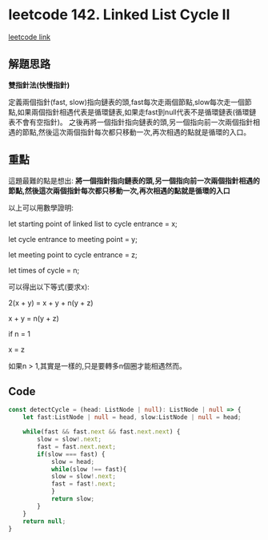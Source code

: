 # leetcode 142. Linked List Cycle II

[leetcode link](https://leetcode.com/problems/linked-list-cycle-ii/)

## 解題思路

**雙指針法(快慢指針)**

定義兩個指針(fast, slow)指向鏈表的頭,fast每次走兩個節點,slow每次走一個節點,如果兩個指針相遇代表是循環鏈表,如果走fast到null代表不是循環鏈表(循環鏈表不會有空指針)。
之後再將一個指針指向鏈表的頭,另一個指向前一次兩個指針相遇的節點,然後這次兩個指針每次都只移動一次,再次相遇的點就是循環的入口。

## 重點

這題最難的點是想出: **將一個指針指向鏈表的頭,另一個指向前一次兩個指針相遇的節點,然後這次兩個指針每次都只移動一次,再次相遇的點就是循環的入口**

以上可以用數學證明:

let starting point of linked list to cycle entrance = x;

let cycle entrance to meeting point = y;

let meeting point to cycle entrance = z;

let times of cycle = n;

可以得出以下等式(要求x):

2(x + y) = x + y + n(y + z)

x + y = n(y + z)

if n = 1

x = z

如果n > 1,其實是一樣的,只是要轉多n個圈才能相遇然而。

## Code

```typescript
const detectCycle = (head: ListNode | null): ListNode | null => {
    let fast:ListNode | null = head, slow:ListNode | null = head;

    while(fast && fast.next && fast.next.next) {
        slow = slow!.next;
        fast = fast.next.next;
        if(slow === fast) {
            slow = head;
            while(slow !== fast){
            slow = slow!.next;
            fast = fast!.next;
            }
            return slow;
        }
    }
    return null;
}
```
